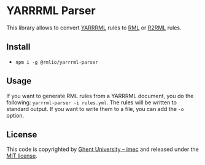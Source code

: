 # YARRRML Parser

This library allows to convert [YARRRML](https://w3id.org/yarrrml) rules to [RML](http://rml.io) or [R2RML](https://www.w3.org/TR/r2rml/) rules.

## Install

- `npm i -g @rmlio/yarrrml-parser`

## Usage

If you want to generate RML rules from a YARRRML document, you do the following: `yarrrml-parser -i rules.yml`.
The rules will be written to standard output.
If you want to write them to a file, you can add the `-o` option.

## License
This code is copyrighted by [Ghent University – imec](http://idlab.ugent.be/) and released under the [MIT license](http://opensource.org/licenses/MIT).
